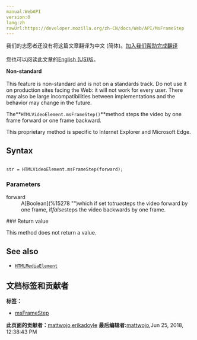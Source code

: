 ```yaml
---
manual:WebAPI
version:0
lang:zh
rawUrl:https://developer.mozilla.org/zh-CN/docs/Web/API/MsFrameStep
---
```




<bdi>我们的志愿者还没有将这篇文章翻译为<bdi>中文 (简体)</bdi>。[加入我们帮助完成翻译](%15276 "")<br></br>您也可以阅读此文章的[English (US)](%15277 "")版。</bdi>






**Non-standard**<br></br>This feature is non-standard and is not on a standards track. Do not use it on production sites facing the Web: it will not work for every user. There may also be large incompatibilities between implementations and the behavior may change in the future.




The**`HTMLVideoElement.msFrameStep()`**method steps the video by one frame forward or one frame backward.



This proprietary method is specific to Internet Explorer and Microsoft Edge.


## Syntax<a name="Syntax"></a>

```
 
str = HTMLVideoElement.msFrameStep(forward);

```

### Parameters<a name="Parameters"></a>
<dl><dt>forward</dt><dd>A[Boolean](%15278 "")which if set to<em>true</em>steps the video forward by one frame, if<em>false</em>steps the video backwards by one frame.</dd></dl>
### Return value<a name="Return_value"></a>


This method does not return a value.


## See also<a name="See_Also"></a>

* [`HTMLMediaElement`](%13228 "The HTMLMediaElement interface adds to HTMLElement the properties and methods needed to support basic media-related capabilities that are common to audio and video.")



## 文档标签和贡献者
**标签：**
* [msFrameStep](%15279 "")

**此页面的贡献者：**[mattwojo](%14635 ""),[erikadoyle](%3894 "")
**最后编辑者:**[mattwojo](%14635 ""),<time>Jun 25, 2018, 12:38:43 PM</time>



